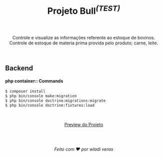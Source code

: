 <H1>
<p align='center'>
Projeto <b>Bull</b><sup><em>(TEST)</em></sup><br>
</p>
</h1>
<br>

<p align='center'>
 Controle e visualize as informações referente ao estoque de bovinos.
 Controle de estoque de materia prima provida pelo produto; carne, leite.
</p>

<br>

## Backend

#### php container:: Commands

```bash
$ composer install
$ php bin/console make:migration
$ php bin/console doctrine:migrations:migrate
$ php bin/console doctrine:fixtures:load
```

<br>

<p align='center'>
    <a href="https://bulls.wladiveras.com">Preview do Projeto</a>
</p>

<br>

<br>

<p align='center'>
<em>Feito com ❤️ por wladi veras</em>
</p>